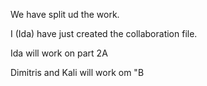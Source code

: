 We have split ud the work.

I (Ida) have just created the collaboration file.

Ida will work on part 2A

Dimitris and Kali will work om "B